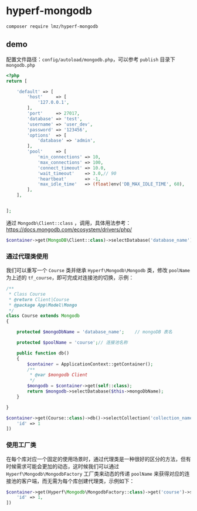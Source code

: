 # hyperf-mongodb

`composer require lmz/hyperf-mongodb`


## demo

配置文件路径：`config/autoload/mongodb.php`，可以参考 `publish` 目录下 `mongodb.php`

```php
<?php
return [

    'default' => [
        'host'     => [
            '127.0.0.1',
        ],
        'port'     => 27017,
        'database' => 'test',
        'username' => 'user_dev',
        'password' => '123456',
        'options'  => [
            'database' => 'admin',
        ],
        'pool'     => [
            'min_connections' => 10,
            'max_connections' => 100,
            'connect_timeout' => 10.0,
            'wait_timeout'    => 3.0,// 90
            'heartbeat'       => -1,
            'max_idle_time'   => (float)env('DB_MAX_IDLE_TIME', 60),
        ],
    ],


];

```

通过 `Mongodb\Client::class` ，调用，具体用法参考：https://docs.mongodb.com/ecosystem/drivers/php/

```php
$container->get(MongoDB\Client::class)->selectDatabase('database_name')->selectCollection('collection_name');
```

### 通过代理类使用

我们可以重写一个 `Course` 类并继承 `Hyperf\Mongodb\Mongodb` 类，修改 `poolName` 为上述的 `tf_course`，即可完成对连接池的切换，示例：

```php
/**
 * Class Course
 * @return Client|Course
 * @package App\Model\Mongo
 */
class Course extends Mongodb
{

    protected $mongoDbName = 'database_name';    // mongoDB 表名

    protected $poolName = 'course';// 连接池名称

    public function db()
    {
        $container = ApplicationContext::getContainer();
        /**
         * @var $mongodb Client
         */
        $mongodb = $container->get(self::class);
        return $mongodb->selectDatabase($this->mongoDbName);
    }

}

$container->get(Course::class)->db()->selectCollection('collection_name')->findOne([
    'id' => 1
])

```

### 使用工厂类

在每个库对应一个固定的使用场景时，通过代理类是一种很好的区分的方法，但有时候需求可能会更加的动态，这时候我们可以通过 `Hyperf\Mongodb\MongodbFactory` 工厂类来动态的传递 `poolName` 来获得对应的连接池的客户端，而无需为每个库创建代理类，示例如下：

```php
$container->get(Hyperf\Mongodb\MongodbFactory::class)->get('course')->selectDatabase('database_name')->selectCollection('collection_name')->findOne([
    'id' => 1,
])
```